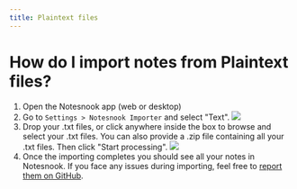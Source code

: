 ```yaml
---
title: Plaintext files
---
```


# How do I import notes from Plaintext files?

1. Open the Notesnook app (web or desktop)
2. Go to `Settings > Notesnook Importer` and select "Text".
   ![](/static/plaintext-importer/1.png)
3. Drop your .txt files, or click anywhere inside the box to browse and select your .txt files. You can also provide a .zip file containing all your .txt files. Then click "Start processing".
   ![](/static/plaintext-importer/2.png)
4. Once the importing completes you should see all your notes in Notesnook. If you face any issues during importing, feel free to [report them on GitHub](https://github.com/streetwriters/notesnook-importer).
